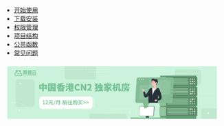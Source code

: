 * [开始使用](start/?id=install)
* [下载安装](install/)
* [权限管理](admin/auth)
* [项目结构](admin/list)
* [公共函数](admin/base)
* [常见问题](help/)

<div class="ew-doc-adv-list" style="padding-top:8px;padding-left:8px;padding-right:8px;">
    <a class="ew-doc-adv-item" href="https://mf.chamaoyun.com/cart" target="_blank">
        <img src="image/茶猫云.jpg"/>
    </a>
</div>
